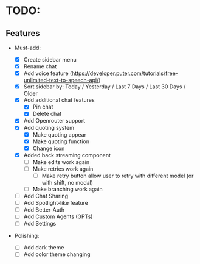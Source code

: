 # TODO:

## Features

- Must-add:

  - [x] Create sidebar menu
  - [x] Rename chat
  - [x] Add voice feature (https://developer.puter.com/tutorials/free-unlimited-text-to-speech-api/)
  - [x] Sort sidebar by: Today / Yesterday / Last 7 Days / Last 30 Days / Older
  - [x] Add additional chat features
    - [x] Pin chat
    - [x] Delete chat
  - [x] Add Openrouter support
  - [x] Add quoting system
    - [x] Make quoting appear
    - [x] Make quoting function
    - [x] Change icon
  - [x] Added back streaming component
    - [ ] Make edits work again
    - [ ] Make retries work again
      - [ ] Make retry button allow user to retry with different model (or with shift, no modal)
    - [ ] Make branching work again
  - [ ] Add Chat Sharing
  - [ ] Add Spotlight-like feature
  - [ ] Add Better-Auth
  - [ ] Add Custom Agents (GPTs)
  - [ ] Add Settings

- Polishing:
  - [ ] Add dark theme
  - [ ] Add color theme changing
